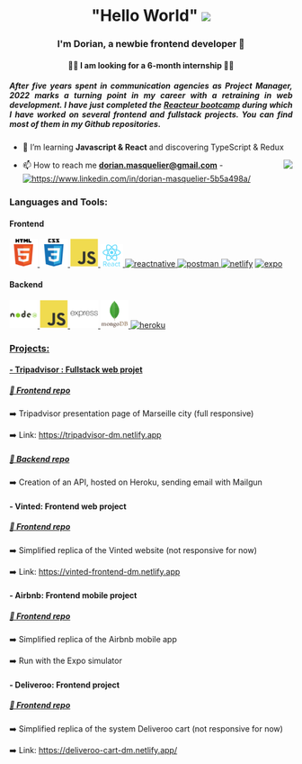 <h1 align="center">"Hello World" <img src="https://media.giphy.com/media/hvRJCLFzcasrR4ia7z/giphy.gif" width="25px"></h1>
<h3 align="center">I'm Dorian, a newbie frontend developer 👶</h3>

<h4 align="center">👨‍💻 I am looking for a 6-month internship 👨‍💻
</h4>

<h5 align="justify">After five years spent in communication agencies as Project Manager, 2022 marks a turning point in my career with a retraining in web development. I have just completed the <a href="https://www.lereacteur.io/">Reacteur bootcamp</a> during which I have worked on several frontend and fullstack projects. You can find most of them in my Github repositories.</h5>
 
- 🌱 I’m learning **Javascript & React** and discovering TypeScript & Redux

<img align="right" src="https://media.giphy.com/media/z5iCvo1oCbqt7ukMQs/giphy.gif">

- 📫 How to reach me **dorian.masquelier@gmail.com** - <a href="https://linkedin.com/in/https://www.linkedin.com/in/dorian-masquelier-5b5a498a/" target="blank"><img align="center" src="https://raw.githubusercontent.com/rahuldkjain/github-profile-readme-generator/master/src/images/icons/Social/linked-in-alt.svg" alt="https://www.linkedin.com/in/dorian-masquelier-5b5a498a/" height="20" width="30" /></a>



<p align="left">

 <h3 align="left">Languages and Tools:</h3>
 
<h4 align="left">Frontend</h4>

<a href="https://www.w3.org/html/" target="_blank"> <img src="https://raw.githubusercontent.com/devicons/devicon/master/icons/html5/html5-original-wordmark.svg" alt="html5" width="50" height="50"/> </a>
<a href="https://www.w3schools.com/css/" target="_blank"> <img src="https://raw.githubusercontent.com/devicons/devicon/master/icons/css3/css3-original-wordmark.svg" alt="css3" width="50" height="50"/> </a>
<a href="https://developer.mozilla.org/en-US/docs/Web/JavaScript" target="_blank"> <img src="https://raw.githubusercontent.com/devicons/devicon/master/icons/javascript/javascript-original.svg" alt="javascript" width="50" height="50"/> </a>
<a href="https://reactjs.org/" target="_blank" rel="noreferrer"><img src="https://raw.githubusercontent.com/devicons/devicon/master/icons/react/react-original-wordmark.svg" alt="react" width="40" height="40"/> </a> <a href="https://reactnative.dev/" target="_blank" rel="noreferrer"> <img src="https://cdn.worldvectorlogo.com/logos/react-native-1.svg" alt="reactnative" width="44" height="44"/> </a>
<a href="https://postman.com" target="_blank" rel="noreferrer"> <img src="https://www.vectorlogo.zone/logos/getpostman/getpostman-icon.svg" alt="postman" width="40" height="40"/> </a>
<a href="https://www.netlify.com/" target="_blank"><img src="https://upload.wikimedia.org/wikipedia/commons/b/b8/Netlify_logo.svg" alt="netlify" width="90" height="35" /></a>
<a href="https://expo.dev/" target="_blank"><img  src="https://miro.medium.com/max/1024/1*3o8TOSojT64ChGpjop0USA.png" alt="expo" width="90" height="35"/></a>

<h4 align="left">Backend</h4>
<a href="https://nodejs.org" target="_blank"> <img src="https://raw.githubusercontent.com/devicons/devicon/master/icons/nodejs/nodejs-original-wordmark.svg" alt="nodejs" width="50" height="50"/> </a>
<a href="https://developer.mozilla.org/en-US/docs/Web/JavaScript" target="_blank"> <img src="https://raw.githubusercontent.com/devicons/devicon/master/icons/javascript/javascript-original.svg" alt="javascript" width="50" height="50"/> </a>
<a href="https://expressjs.com" target="_blank"> <img src="https://raw.githubusercontent.com/devicons/devicon/master/icons/express/express-original-wordmark.svg" alt="express" width="50" height="50"/> </a>
<a href="https://www.mongodb.com/" target="_blank"> <img src="https://raw.githubusercontent.com/devicons/devicon/master/icons/mongodb/mongodb-original-wordmark.svg" alt="mongodb" width="50" height="50"/> </a>
<a href="https://heroku.com" target="_blank" rel="noreferrer"> <img src="https://www.vectorlogo.zone/logos/heroku/heroku-icon.svg" alt="heroku" width="40" height="40"/> 

</p>    
    
<h3 align="left">Projects:</h3>
<p align="left">
<h4> - Tripadvisor : Fullstack web projet</h4>
<h5><a href="https://github.com/DorianMas/Frontend-Tripadvisor">🔗 Frontend repo</a></h5>
➡️ Tripadvisor presentation page of Marseille city (full responsive)   
  
  ➡️ Link: https://tripadvisor-dm.netlify.app
<h5><a href="https://github.com/DorianMas/Backend-Tripadvisor">🔗 Backend repo</a></h5>
➡️ Creation of an API, hosted on Heroku, sending email with Mailgun
</p>
<p align="right">
<h4> - Vinted: Frontend web project</h4>
<h5><a href="https://github.com/DorianMas/vinted-frontend">🔗 Frontend repo</a></h5>
➡️ Simplified replica of the Vinted website (not responsive for now)
  
  ➡️ Link: https://vinted-frontend-dm.netlify.app
</p>
<p align="left">
<h4> - Airbnb: Frontend mobile project</h4>
<h5><a href="https://github.com/DorianMas/airbnb-app">🔗 Frontend repo</a></h5>
➡️ Simplified replica of the Airbnb mobile app  
  
   ➡️ Run with the Expo simulator  

</p>
<p align="right">
<h4> - Deliveroo: Frontend project</h4>
<h5><a href="https://github.com/DorianMas/deliveroo-frontend">🔗 Frontend repo</a></h5>
➡️ Simplified replica of the system Deliveroo cart (not responsive for now)
  
  ➡️ Link: https://deliveroo-cart-dm.netlify.app/

</p>
